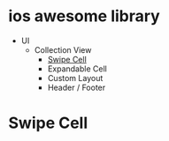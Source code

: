 # ios awesome library

- UI
  - Collection View
    - [Swipe Cell](README.md)
    - Expandable Cell
    - Custom Layout
    - Header / Footer
    
    
# Swipe Cell
